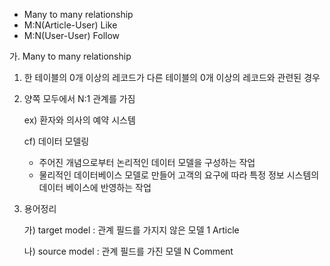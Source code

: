 * Many to many relationship
* M:N(Article-User) Like
* M:N(User-User) Follow



가. Many to many relationship

1. 한 테이블의 0개 이상의 레코드가 다른 테이블의 0개 이상의 레코드와 관련된 경우

2. 양쪽 모두에서 N:1 관계를 가짐

   ex) 환자와 의사의 예약 시스템

   cf) 데이터 모델링

   * 주어진 개념으로부터 논리적인 데이터 모델을 구성하는 작업
   * 물리적인 데이터베이스 모델로 만들어 고객의 요구에 따라 특정 정보 시스템의 데이터 베이스에 반영하는 작업

3. 용어정리

   가) target model : 관계 필드를 가지지 않은 모델 1 Article

   나) source model : 관계 필드를 가진 모델 N Comment

   

